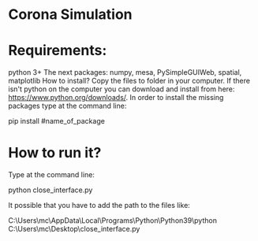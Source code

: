 # Corona Simulation
# Requirements:

python 3+
The next packages: numpy, mesa, PySimpleGUIWeb, spatial, matplotlib
How to install?
Copy the files to folder in your computer. If there isn't python on the computer you can download and install from here: https://www.python.org/downloads/. In order to install the missing packages type at the command line:

pip install #name_of_package

# How to run it?
Type at the command line:

python close_interface.py

It possible that you have to add the path to the files like:

C:\Users\mc\AppData\Local\Programs\Python\Python39\python C:\Users\mc\Desktop\close_interface.py
